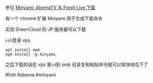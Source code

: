 参见 [Minyami: AbemaTV 与 Fresh Live 下载](https://www.bilibili.com/read/cv937578/)

有一个 chrome 扩展 Minyami 用于生成下载命令

实测 GreenCloud 的 JP 服务器可以下载

`ssh`登录 vps

```shell
apt install npm
npm install -g minyami
```

之后下载的话在 vps 里`cd`到 smb 目录复制粘贴命令就可以愉快地屯下了

#fish #abema #minyami
